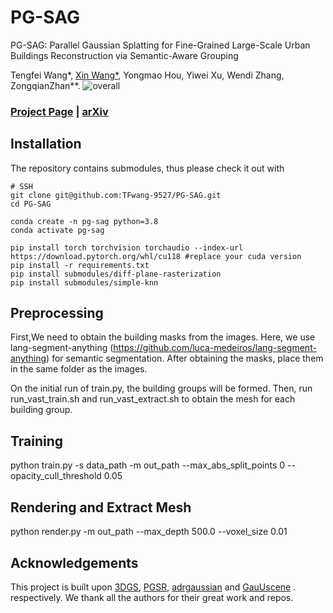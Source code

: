 # PG-SAG

PG-SAG: Parallel Gaussian Splatting for Fine-Grained Large-Scale Urban Buildings Reconstruction via Semantic-Aware Grouping

Tengfei Wang*, [Xin Wang*](https://xwangsgg.github.io/), Yongmao Hou, Yiwei Xu, Wendi Zhang, ZongqianZhan**.
![overall](https://github.com/user-attachments/assets/ed2369bc-398e-49db-9ebb-c2ad7d2f11bc)
### [Project Page]() | [arXiv]()

## Installation


The repository contains submodules, thus please check it out with 
```shell
# SSH
git clone git@github.com:TFwang-9527/PG-SAG.git
cd PG-SAG

conda create -n pg-sag python=3.8
conda activate pg-sag

pip install torch torchvision torchaudio --index-url https://download.pytorch.org/whl/cu118 #replace your cuda version
pip install -r requirements.txt
pip install submodules/diff-plane-rasterization
pip install submodules/simple-knn
```
## Preprocessing
First,We need to obtain the building masks from the images. Here, we use lang-segment-anything (https://github.com/luca-medeiros/lang-segment-anything) for semantic segmentation.
After obtaining the masks, place them in the same folder as the images.

On the initial run of train.py, the building groups will be formed. Then, run run_vast_train.sh and run_vast_extract.sh to obtain the mesh for each building group.


## Training
python train.py -s data_path -m out_path --max_abs_split_points 0 --opacity_cull_threshold 0.05

## Rendering and Extract Mesh
python render.py -m out_path --max_depth 500.0 --voxel_size 0.01

## Acknowledgements
This project is built upon [3DGS](https://github.com/graphdeco-inria/gaussian-splatting), [PGSR](https://github.com/zju3dv/PGSR), [adrgaussian](https://github.com/hiroxzwang/adrgaussian) and [GauUscene](https://saliteta.github.io/CUHKSZ_SMBU/) . respectively. We thank all the authors for their great work and repos. 
